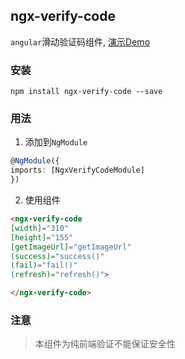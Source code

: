 ## ngx-verify-code

`angular`滑动验证码组件, [演示Demo](https://m310851010.github.io/demos/ngx-verify-code/index.html)


### 安装

```shell
npm install ngx-verify-code --save
```

### 用法

1. 添加到`NgModule`

```typescript
@NgModule({
imports: [NgxVerifyCodeModule]
})
```

2. 使用组件

```html
<ngx-verify-code
[width]="310"
[height]="155"
[getImageUrl]="getImageUrl"
(success)="success()"
(fail)="fail()"
(refresh)="refresh()">

</ngx-verify-code>
```

### 注意

> 本组件为纯前端验证不能保证安全性 
